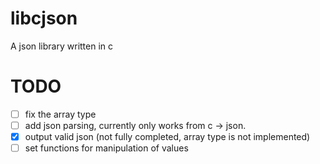 # libcjson
A json library written in c
# TODO
- [ ] fix the array type
- [ ] add json parsing, currently only works from c -> json.
- [x] output valid json (not fully completed, array type is not implemented)
- [ ] set functions for manipulation of values